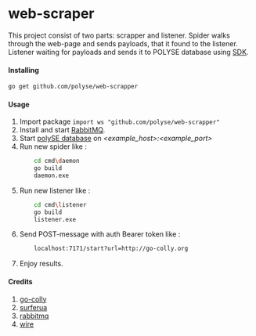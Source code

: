 # web-scraper

This project consist of two parts: scrapper and listener. Spider walks through the web-page and sends payloads, that it found to the listener. Listener waiting for payloads and sends it to POLYSE database using [SDK](https://github.com/polyse/database-sdk). 

#### Installing

```bash
go get github.com/polyse/web-scrapper
```

#### Usage

1. Import package `import ws "github.com/polyse/web-scrapper"`
2. Install and start [RabbitMQ](https://www.rabbitmq.com/download.html).
3. Start [polySE database](https://github.com/polyse/database) on _<example_host>:<example_port>_
4. Run new spider like :
    ```bash
        cd cmd\daemon
        go build
        daemon.exe
    ``` 
5. Run new listener like :
    ```bash
        cd cmd\listener
        go build
        listener.exe
    ```
6. Send POST-message with auth Bearer token like :
    ```bash
        localhost:7171/start?url=http://go-colly.org
    ```
7. Enjoy results.

#### Credits

1. [go-colly](http://go-colly.org)
2. [surferua](https://github.com/jiusanzhou/surferua)
3. [rabbitmq](https://www.rabbitmq.com)
4. [wire](https://github.com/google/wire)